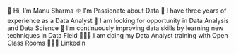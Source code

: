 👋 Hi, I’m Manu Sharma
🫁 I’m Passionate about Data 
💼 I have three years of experience as a Data Analyst 
👀 I am looking for opportunity in Data Analysis and Data Science
🌱 I’m continuously improving data skills by learning new techniques in Data Field
👩🏻‍🎓 I am doing  my Data Analyst training with Open Class Rooms
👩🏻‍💻 LinkedIn
